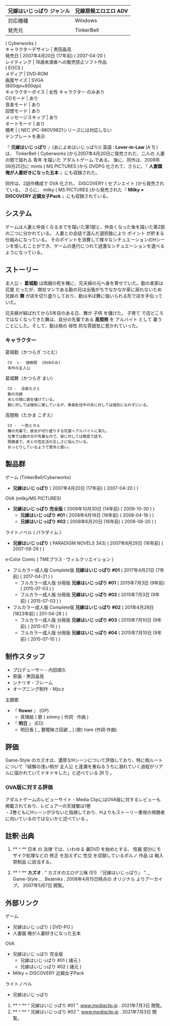 兄嫁はいじっぱり  ジャンル  |  兄嫁居候エロエロ  ADV   
---|---  
対応機種  |  Windows   
発売元  |  TinkerBell    
(  Cyberworks  )  
キャラクターデザイン  |  黒田晶見   
発売日  |  2007年4月20日  (17年前)  (  2007-04-20  )   
レイティング  |  18歳未満者への販売禁止ソフト作品   
(  EOCS  )  
メディア  |  DVD‐ROM   
画面サイズ  |  SVGA    
(800dpi×600dpi)  
キャラクターボイス  |  女性  キャラクター  のみあり   
CGモード  |  あり   
音楽モード  |  あり   
回想モード  |  あり   
メッセージスキップ  |  あり   
オートモード  |  あり   
備考  |  (  NEC  )PC-9801/9821シリーズには対応しない   
テンプレートを表示  
  
『 **兄嫁はいじっぱり** 』(あによめはいじっぱり)(  英語  :  **Lover-in-Law** [A 1]  )は、  TinkerBell
(  Cyberworks  )から2007年4月20日に発売された、二人の  人妻  の間で揺れる  青年  を描いた  アダルトゲーム  である。
後に、同作は、2008年09月25日に  mints  (  MS PICTURES  )から  DVDPG  化されて、さらに、『 **人妻園
俺が人妻好きになった五本** 』にも収録された。

同作は、2話作構成で  OVA  化され、  DISCOVERY  (  セブンエイト  )から発売されている。 さらに、  milky  (  MS
PICTURES  )から発売された『 **Milky × DISCOVERY 近親女子Pack** 』にも収録されている。

##  システム



ゲームは人妻と仲良くなるまでを描いた第1部と、仲良くなった後を描いた第2部の二つに分かれている。 人妻との会話で選んだ選択肢により  ポイント
が貯まる仕組みになっている。
そのポイントを消費して様々なシチュエーションのHシーンを愉しむことができ、ゲームの進行につれて過激なシチュエーションを選べるようになっている。

##  ストーリー



主人公・ **葛城勤** は両親の死を機に、兄夫婦の元へ身を寄せていた。勤の実家は  花屋
だったが、商社マンである勤の兄は出張がちでなかなか家に戻れないため兄嫁の **舞** が店を切り盛りしており、勤は半ば舞に強いられる形で店を手伝っていた。

兄夫婦が結ばれてから5年目のある日、舞が  子供  を儲けた。  子育て  で店どころではなくなってきた舞は、自分の先輩である **高間梢** を
アルバイト  として  雇う  ことにした。そして、勤は梢の  母性  的な雰囲気に惹かれていった。

###  キャラクター



葛城勤（かつらぎ つとむ）

     CV  \-  城樹翔  (OVAのみ) 
     本作の主人公 
葛城舞（かつらぎ まい）

     CV -  涼森ちさと 
     勤の兄嫁 
     夫との間に娘を儲けている。 
     勤に対しては強気に接しているが、単身赴任中の夫に対しては強気になれずにいる。 
高間梢（たかま こずえ）

     CV -  一色ヒカル 
     舞の先輩で、彼女が切り盛りする花屋へアルバイトに来た。 
     仕事では勤の方が先輩なので、彼に対しては敬語で話す。 
     既婚者で、夫との性生活の乏しさに悩んでいる。 
     おっとりしているようで意外と鋭い。 

##  製品群



ゲーム (TinkerBell/Cyberworks)

  * **兄嫁はいじっぱり** (  2007年4月20日  (17年前)  (  2007-04-20  )  ) 

OVA (milky/MS PICTURES)

  * **兄嫁はいじっぱり 完全版** (  2009年10月30日  (14年前)  (  2009-10-30  )  ) 
    * **兄嫁はいじっぱり #01** (  2008年4月18日  (16年前)  (  2008-04-18  )  ) 
    * **兄嫁はいじっぱり #02** (  2008年6月20日  (16年前)  (  2008-06-20  )  ) 

ライトノベル (  パラダイム  )

  * **兄嫁はいじっぱり** (  PARADIGM NOVELS  343) (  2007年8月29日  (16年前)  (  2007-08-29  )  ) 

e‐Color Comic (  TMEプラス  ·  ウィルクリエイション  )

  * フルカラー成人版 Complete版 **兄嫁はいじっぱり #01** (  2017年4月21日  (7年前)  (  2017-04-21  )  ) 
    * フルカラー成人版 分冊版 **兄嫁はいじっぱり #01** (  2015年7月3日  (9年前)  (  2015-07-03  )  ) 
    * フルカラー成人版 分冊版 **兄嫁はいじっぱり #02** (  2015年7月3日  (9年前)  (  2015-07-03  )  ) 
  * フルカラー成人版 Complete版 **兄嫁はいじっぱり #02** (  201年4月28日  (1823年前)  (  201-04-28  )  ) 
    * フルカラー成人版 分冊版 **兄嫁はいじっぱり #03** (  2015年7月10日  (9年前)  (  2015-07-10  )  ) 
    * フルカラー成人版 分冊版 **兄嫁はいじっぱり #04** (  2015年7月10日  (9年前)  (  2015-07-10  )  ) 

##  制作スタッフ



  * プロデューサー  \-  内田順久 
  * 原画  \-  黒田晶見 
  * シナリオ  \-  フレーム 
  * オープニング制作 -  Mju:z 

主題歌

  * 『 **flower** 』 (OP) 
    * 真理絵  (  歌  )  simmy  (  作詞  ·  作曲  ) 
  * 『 **明日** 』 (ED) 
    * 明日香  [ _ 要曖昧さ回避  _ ]  (歌)  hare  (作詞·作曲) 

##  評価



Game-Style  のカズオは、濃厚なHシーンについて評価しており、特に梢ルートについて「経験の浅い梢が  主人公
と逢瀬を重ねるうちに溺れていく過程がリアルに描かれていてドキドキした」と述べている  [R 1]  。

###  OVA版に対する評価



アダルトゲームのレビューサイト・Media ClipにはOVA版に対するレビューも掲載されており、レビュアーの天城螢は1巻  
・2巻ともにHシーンが少ないと指摘しており、Hよりもストーリー重視の視聴者に向いているのではないかと述べている    。

##  註釈·出典



  1. ** ^  ** 日本  の  法律  では、いわゆる  裏DVD  を始めとする、  性器  部分にモザイク処理などの  修正  を加えずに  性交  を収録しているポルノ  作品  は  輸入禁制品  に該当する。 

  1. ** ^  ** **カズオ** . “  カズオのエロゲ三昧 (51) 『兄嫁はいじっぱり』  ”. _ Game-Style  _ .  Beatniks  . 2008年4月15日時点の  オリジナル  よりアーカイブ。  2007年5月7日  閲覧。 

##  外部リンク



ゲーム

  * 兄嫁はいじっぱり  (  DVD-PG  ) 
  * 人妻園 俺が人妻好きになった五本 

OVA

  * 兄嫁はいじっぱり 完全版 
    * 兄嫁はいじっぱり #01  (  諸元  ) 
    * 兄嫁はいじっぱり #02  (  諸元  ) 
  * Milky × DISCOVERY 近親女子Pack 

ライトノベル

  * 兄嫁はいじっぱり 

  1. ** ^  ** “  兄嫁はいじっぱり #01  ”. _www.mediaclip.jp_ .  2021年7月3日  閲覧。 
  2. ** ^  ** “  兄嫁はいじっぱり #02  ”. _www.mediaclip.jp_ .  2021年7月3日  閲覧。 

